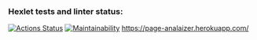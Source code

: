 ### Hexlet tests and linter status:
[![Actions Status](https://github.com/Maron4ik/php-project-lvl3/workflows/hexlet-check/badge.svg)](https://github.com/Maron4ik/php-project-lvl3/actions)
[![Maintainability](https://api.codeclimate.com/v1/badges/a99a88d28ad37a79dbf6/maintainability)](https://codeclimate.com/github/codeclimate/codeclimate/maintainability)
https://page-analaizer.herokuapp.com/

